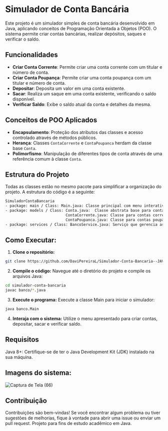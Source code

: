 # Simulador de Conta Bancária

Este projeto é um simulador simples de conta bancária desenvolvido em Java, aplicando conceitos de Programação Orientada a Objetos (POO). O sistema permite criar contas bancárias, realizar depósitos, saques e verificar o saldo.

## Funcionalidades

- **Criar Conta Corrente**: Permite criar uma conta corrente com um titular e número de conta.
- **Criar Conta Poupança**: Permite criar uma conta poupança com um titular e número de conta.
- **Depositar**: Deposita um valor em uma conta existente.
- **Sacar**: Realiza um saque em uma conta existente, verificando o saldo disponível.
- **Verificar Saldo**: Exibe o saldo atual da conta e detalhes da mesma.

## Conceitos de POO Aplicados

- **Encapsulamento**: Proteção dos atributos das classes e acesso controlado através de métodos públicos.
- **Herança**: Classes `ContaCorrente` e `ContaPoupanca` herdam da classe base `Conta`.
- **Polimorfismo**: Manipulação de diferentes tipos de conta através de uma referência comum à classe `Conta`.

## Estrutura do Projeto

Todas as classes estão no mesmo pacote para simplificar a organização do projeto. A estrutura do código é a seguinte:
```bash
SimuladorContaBancaria
- package: main / Class: Main.java: Classe principal com menu interativo para o simulador
- package: models / Class: Conta.java:  Classe abstrata base para contas bancárias
                           ContaCorrente.java: Classe para contas correntes
                           ContaPoupanca.java: Classe para contas poupança
- package: services / Class: BancoService.java: Serviço que gerencia as operações do banco
```

## Como Executar:

1. **Clone o repositório:**

 ```bash
git clone https://github.com/DaviPereiraL/Simulador-Conta-Bancaria--JAVA.git
 ```
2. **Compile o código:**
Navegue até o diretório do projeto e compile os arquivos Java:
 ```bash
cd simulador-conta-bancaria
javac banco/*.java
 ```
3. **Execute o programa:**
Execute a classe Main para iniciar o simulador:
 ```bash
java banco.Main
 ```
4. **Interaja com o sistema:**
   Utilize o menu apresentado para criar contas, depositar, sacar e verificar saldo.

## Requisitos
Java 8+: Certifique-se de ter o Java Development Kit (JDK) instalado na sua máquina.

## Imagens do sistema:
![Captura de Tela (66)](https://github.com/user-attachments/assets/58634962-852d-4e4d-8f37-c01b9b8c4db9)

## Contribuição
Contribuições são bem-vindas! Se você encontrar algum problema ou tiver sugestões de melhorias, fique à vontade para abrir uma issue ou enviar um pull request.
Projeto para fins de estudo acadêmico em Java.

